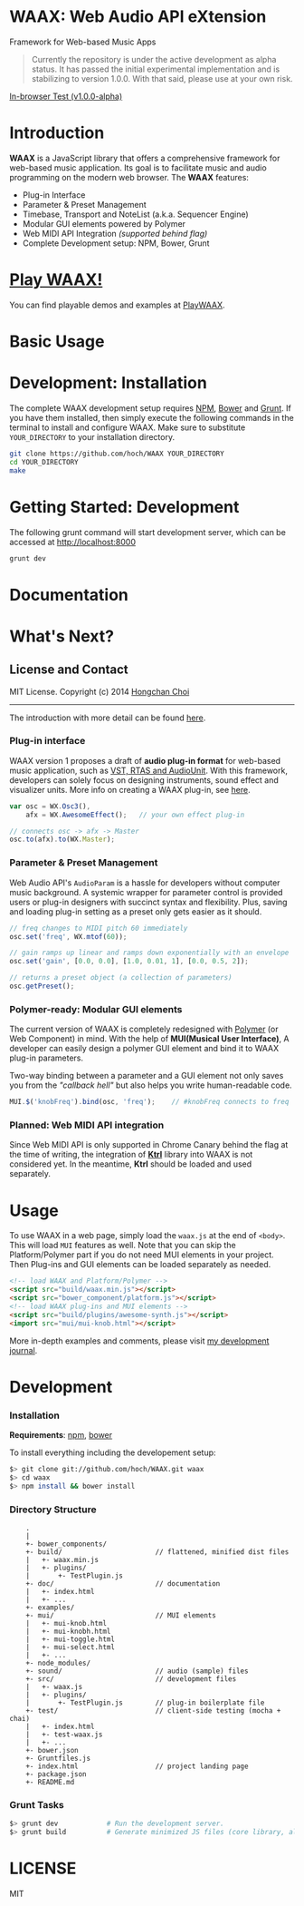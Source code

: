 # WAAX: Web Audio API eXtension

Framework for Web-based Music Apps

> Currently the repository is under the active development as alpha status. It has passed the initial experimental implementation and is stabilizing to version 1.0.0. With that said, please use at your own risk.

<!-- travis build image -->

[In-browser Test (v1.0.0-alpha)](#)

# Introduction
__WAAX__ is a JavaScript library that offers a comprehensive framework for web-based music application. Its goal is to facilitate music and audio programming on the modern web browser. The __WAAX__ features:

- Plug-in Interface
- Parameter & Preset Management
- Timebase, Transport and NoteList (a.k.a. Sequencer Engine)
- Modular GUI elements powered by Polymer
- Web MIDI API Integration _(supported behind flag)_
- Complete Development setup: NPM, Bower, Grunt


# [Play WAAX!](http://playwaax.appspot.com)

You can find playable demos and examples at [PlayWAAX](http://playwaax.appspot.com).

# Basic Usage


# Development: Installation

The complete WAAX development setup requires [NPM](http://nodejs.org/), [Bower](http://bower.io/) and [Grunt](http://gruntjs.com/). If you have them installed, then simply execute the following commands in the terminal to install and configure WAAX. Make sure to substitute `YOUR_DIRECTORY` to your installation directory.

~~~bash
git clone https://github.com/hoch/WAAX YOUR_DIRECTORY
cd YOUR_DIRECTORY
make
~~~


# Getting Started: Development

The following grunt command will start development server, which can be accessed at [http://localhost:8000](http://localhost:8000)

~~~bash
grunt dev
~~~

# Documentation

# What's Next?


## License and Contact

MIT License. Copyright (c) 2014 [Hongchan Choi](https://ccrma.stanford.edu/~hongchan)


---





The introduction with more detail can be found [here](https://ccrma.stanford.edu/~hongchan/posts/thoughts-behind-rebirth-of-waax/).

### Plug-in interface
WAAX version 1 proposes a draft of __audio plug-in format__ for web-based music application, such as [VST, RTAS and AudioUnit](http://en.wikipedia.org/wiki/Audio_plug-in). With this framework, developers can solely focus on designing instruments, sound effect and visualizer units. More info on creating a WAAX plug-in, see [here](https://ccrma.stanford.edu/~hongchan/posts/creating-waax-plugin/).

```javascript
var osc = WX.Osc3(),
    afx = WX.AwesomeEffect();   // your own effect plug-in

// connects osc -> afx -> Master    
osc.to(afx).to(WX.Master);              
```


### Parameter & Preset Management
Web Audio API's `AudioParam` is a hassle for developers without computer music background. A systemic wrapper for parameter control is provided users or plug-in designers with succinct syntax and flexibility. Plus, saving and loading plug-in setting as a preset only gets easier as it should.

```javascript
// freq changes to MIDI pitch 60 immediately
osc.set('freq', WX.mtof(60));

// gain ramps up linear and ramps down exponentially with an envelope
osc.set('gain', [0.0, 0.0], [1.0, 0.01, 1], [0.0, 0.5, 2]);

// returns a preset object (a collection of parameters)
osc.getPreset();
```


### Polymer-ready: Modular GUI elements
The current version of WAAX is completely redesigned with [Polymer](http://www.polymer-project.org/) (or Web Component) in mind. With the help of __MUI(Musical User Interface)__, A developer can easily design a polymer GUI element and bind it to WAAX plug-in parameters. 

Two-way binding between a parameter and a GUI element not only saves you from the _"callback hell"_ but also helps you write human-readable code.

```javascript
MUI.$('knobFreq').bind(osc, 'freq');    // #knobFreq connects to freq
```


### Planned: Web MIDI API integration
Since Web MIDI API is only supported in Chrome Canary behind the flag at the time of writing, the integration of [__Ktrl__](https://github.com/hoch/Ktrl) library into WAAX is not considered yet. In the meantime, __Ktrl__ should be loaded and used separately.


# Usage

To use WAAX in a web page, simply load the `waax.js` at the end of `<body>`. This will load `MUI` features as well. Note that you can skip the Platform/Polymer part if you do not need MUI elements in your project. Then Plug-ins and GUI elements can be loaded separately as needed.

```html
<!-- load WAAX and Platform/Polymer -->
<script src="build/waax.min.js"></script>
<script src="bower_component/platform.js"></script>
<!-- load WAAX plug-ins and MUI elements -->
<script src="build/plugins/awesome-synth.js"></script>
<import src="mui/mui-knob.html"></script>
```

More in-depth examples and comments, please visit [my development journal](https://ccrma.stanford.edu/~hongchan/posts/).


# Development


### Installation

__Requirements__: [npm](http://nodejs.org/download/), [bower](http://bower.io/)

To install everything including the developement setup:

```bash
$> git clone git://github.com/hoch/WAAX.git waax
$> cd waax
$> npm install && bower install
```

### Directory Structure

        .
        |
        +- bower_components/
        +- build/                       // flattened, minified dist files
        |   +- waax.min.js
        |   +- plugins/
        |       +- TestPlugin.js
        +- doc/                         // documentation
        |   +- index.html
        |   +- ...       
        +- examples/
        +- mui/                         // MUI elements
        |   +- mui-knob.html
        |   +- mui-knobh.html
        |   +- mui-toggle.html
        |   +- mui-select.html
        |   +- ...
        +- node_modules/
        +- sound/                       // audio (sample) files
        +- src/                         // development files
        |   +- waax.js
        |   +- plugins/
        |       +- TestPlugin.js        // plug-in boilerplate file 
        +- test/                        // client-side testing (mocha + chai)
        |   +- index.html
        |   +- test-waax.js
        |   +- ...
        +- bower.json           
        +- Gruntfiles.js        
        +- index.html                   // project landing page
        +- package.json
        +- README.md


### Grunt Tasks

```bash
$> grunt dev            # Run the development server.
$> grunt build          # Generate minimized JS files (core library, all plug-ins)
```


# LICENSE

MIT


